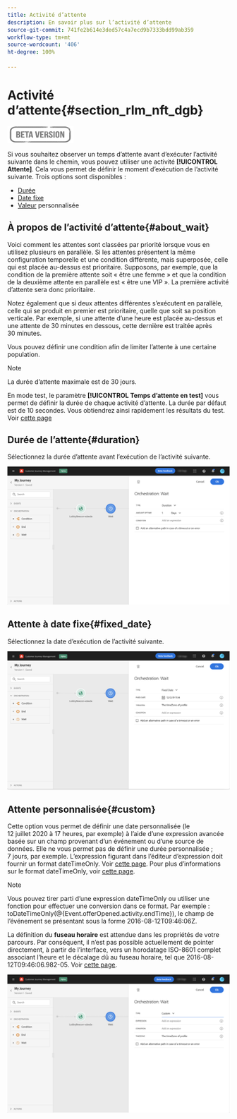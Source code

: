 ```yaml
---
title: Activité d’attente
description: En savoir plus sur l’activité d’attente
source-git-commit: 741fe2b614e3ded57c4a7ecd9b7333bdd99ab359
workflow-type: tm+mt
source-wordcount: '406'
ht-degree: 100%

---
```


# Activité d’attente{#section_rlm_nft_dgb}

![](../assets/do-not-localize/badge.png)

Si vous souhaitez observer un temps d’attente avant d’exécuter l’activité suivante dans le chemin, vous pouvez utiliser une activité **[!UICONTROL Attente]**. Cela vous permet de définir le moment d’exécution de l’activité suivante. Trois options sont disponibles :

* [Durée](#duration)
* [Date fixe](#fixed_date)
* [Valeur](#custom) personnalisée

<!--* [Email send time optimization](#email_send_time_optimization)-->

## À propos de l’activité d’attente{#about_wait}

Voici comment les attentes sont classées par priorité lorsque vous en utilisez plusieurs en parallèle. Si les attentes présentent la même configuration temporelle et une condition différente, mais superposée, celle qui est placée au-dessus est prioritaire. Supposons, par exemple, que la condition de la première attente soit « être une femme » et que la condition de la deuxième attente en parallèle est « être une VIP ». La première activité d’attente sera donc prioritaire.

Notez également que si deux attentes différentes s’exécutent en parallèle, celle qui se produit en premier est prioritaire, quelle que soit sa position verticale. Par exemple, si une attente d’une heure est placée au-dessus et une attente de 30 minutes en dessous, cette dernière est traitée après 30 minutes.

Vous pouvez définir une condition afin de limiter l’attente à une certaine population.

>[!NOTE]
>
>La durée d’attente maximale est de 30 jours.
>
>En mode test, le paramètre **[!UICONTROL Temps d’attente en test]** vous permet de définir la durée de chaque activité d’attente. La durée par défaut est de 10 secondes. Vous obtiendrez ainsi rapidement les résultats du test. Voir [cette page](../building-journeys/testing-the-journey.md)

## Durée de l’attente{#duration}

Sélectionnez la durée d’attente avant l’exécution de l’activité suivante.

![](../assets/journey55.png)

## Attente à date fixe{#fixed_date}

Sélectionnez la date d’exécution de l’activité suivante.

![](../assets/journey56.png)

## Attente personnalisée{#custom}

Cette option vous permet de définir une date personnalisée (le 12 juillet 2020 à 17 heures, par exemple) à l’aide d’une expression avancée basée sur un champ provenant d’un événement ou d’une source de données. Elle ne vous permet pas de définir une durée personnalisée ; 7 jours, par exemple. L’expression figurant dans l’éditeur d’expression doit fournir un format dateTimeOnly. Voir [cette page](https://experienceleague.adobe.com/docs/journeys/using/building-advanced-conditions-journeys/expressionadvanced.html?lang=fr). Pour plus d’informations sur le format dateTimeOnly, voir [cette page](https://experienceleague.adobe.com/docs/journeys/using/building-advanced-conditions-journeys/syntax/data-types.html?lang=fr).

>[!NOTE]
>
>Vous pouvez tirer parti d’une expression dateTimeOnly ou utiliser une fonction pour effectuer une conversion dans ce format. Par exemple : toDateTimeOnly(@{Event.offerOpened.activity.endTime}), le champ de l’événement se présentant sous la forme 2016-08-12T09:46:06Z.
>
>La définition du **fuseau horaire** est attendue dans les propriétés de votre parcours. Par conséquent, il n’est pas possible actuellement de pointer directement, à partir de l’interface, vers un horodatage ISO-8601 complet associant l’heure et le décalage dû au fuseau horaire, tel que 2016-08-12T09:46:06.982-05. Voir [cette page](../building-journeys/timezone-management.md).

![](../assets/journey57.png)

<!--## Email send time optimization{#email_send_time_optimization}

This type of wait uses a score calculated in Adobe Experience Platform. The score calculates the propensity to click or open an email in the future based on past behavior. Note that the algorithm calculating the score needs a certain amount of data to work. As a result, when it does not have enough data, the default wait time will apply. At publication time, you’ll be notified that the default time applies.

>[!NOTE]
>
>The first event of your journey must have a namespace.
>
>This capability is only available after an **[!UICONTROL Email]** activity. You need to have Adobe Campaign Standard.

1. In the **[!UICONTROL Amount of time]** field, define the number of hours to consider to optimize email sending.
1. In the **[!UICONTROL Optimization type]** field, choose if the optimization should increase clicks or opens.
1. In the **[!UICONTROL Default time]** field, define the default time to wait if the predictive send time score is not available.

    >[!NOTE]
    >
    >Note that the send time score can be unavailable because there is not enough data to perform the calculation. In this case, you will be informed, at publication time, that the default time applies.

![](../assets/journey57bis.png)-->

